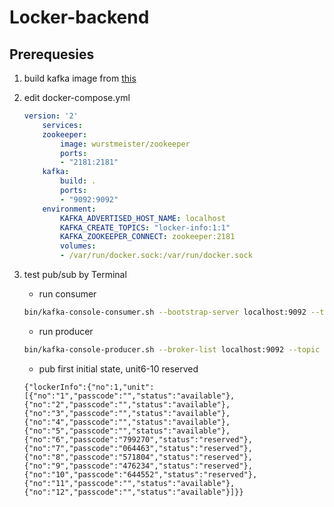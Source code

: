 # Locker-backend

## Prerequesies

1. build kafka image from [this](https://github.com/wurstmeister/kafka-docker)

2. edit docker-compose.yml

    ```yml
    version: '2'
        services:
        zookeeper:
            image: wurstmeister/zookeeper
            ports:
            - "2181:2181"
        kafka:
            build: .
            ports:
            - "9092:9092"
        environment:
            KAFKA_ADVERTISED_HOST_NAME: localhost
            KAFKA_CREATE_TOPICS: "locker-info:1:1"
            KAFKA_ZOOKEEPER_CONNECT: zookeeper:2181
            volumes:
            - /var/run/docker.sock:/var/run/docker.sock  
    ```

3. test pub/sub by Terminal
    - run consumer

    ```sh
    bin/kafka-console-consumer.sh --bootstrap-server localhost:9092 --topic locker-info --from-beginning
    ```

    - run producer

    ```sh
    bin/kafka-console-producer.sh --broker-list localhost:9092 --topic locker-info
    ```

    - pub first initial state, unit6-10 reserved

    ```text
    {"lockerInfo":{"no":1,"unit":[{"no":"1","passcode":"","status":"available"},{"no":"2","passcode":"","status":"available"},{"no":"3","passcode":"","status":"available"},{"no":"4","passcode":"","status":"available"},{"no":"5","passcode":"","status":"available"},{"no":"6","passcode":"799270","status":"reserved"},{"no":"7","passcode":"064463","status":"reserved"},{"no":"8","passcode":"571804","status":"reserved"},{"no":"9","passcode":"476234","status":"reserved"},{"no":"10","passcode":"644552","status":"reserved"},{"no":"11","passcode":"","status":"available"},{"no":"12","passcode":"","status":"available"}]}}
    ```
